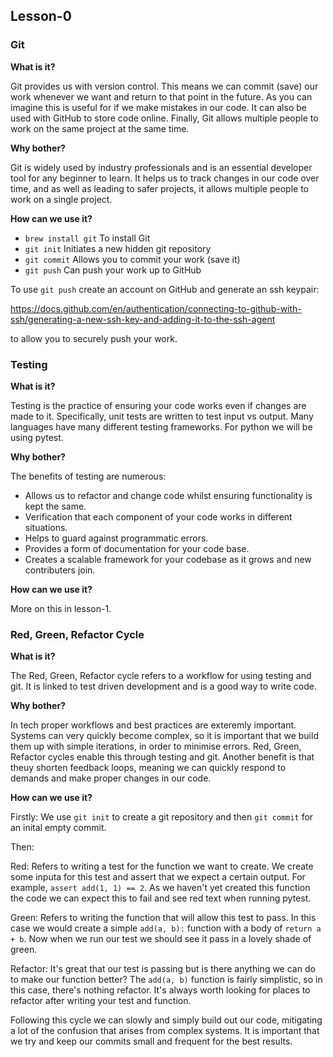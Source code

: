 ## Lesson-0

### Git

**What is it?**

Git provides us with version control. This means we can commit (save) our work whenever we want and return to that point in the future. As you can imagine this is useful for if we make mistakes in our code. It can also be used with GitHub to store code online. Finally, Git allows multiple people to work on the same project at the same time.

**Why bother?**

Git is widely used by industry professionals and is an essential developer tool for any beginner to learn. It helps us to track changes in our code over time, and as well as leading to safer projects, it allows multiple people to work on a single project.

**How can we use it?**

- `brew install git` To install Git
- `git init` Initiates a new hidden git repository
- `git commit` Allows you to commit your work (save it)
- `git push` Can push your work up to GitHub

To use `git push` create an account on GitHub and generate an ssh keypair:

https://docs.github.com/en/authentication/connecting-to-github-with-ssh/generating-a-new-ssh-key-and-adding-it-to-the-ssh-agent

to allow you to securely push your work.

### Testing

**What is it?**

Testing is the practice of ensuring your code works even if changes are made to it. Specifically, unit tests are written to test input vs output. Many languages have many different testing frameworks. For python we will be using pytest. 

**Why bother?**

The benefits of testing are numerous:

- Allows us to refactor and change code whilst ensuring functionality is kept the same.
- Verification that each component of your code works in different situations.
- Helps to guard against programmatic errors.
- Provides a form of documentation for your code base.
- Creates a scalable framework for your codebase as it grows and new contributers join.

**How can we use it?**

More on this in lesson-1.

### Red, Green, Refactor Cycle

**What is it?**

The Red, Green, Refactor cycle refers to a workflow for using testing and git. It is linked to test driven development and is a good way to write code.

**Why bother?**

In tech proper workflows and best practices are exteremly important. Systems can very quickly become complex, so it is important that we build them up with simple iterations, in order to minimise errors. Red, Green, Refactor cycles enable this through testing and git. Another benefit is that theuy shorten feedback loops, meaning we can quickly respond to demands and make proper changes in our code.

**How can we use it?**

Firstly: We use `git init` to create a git repository and then `git commit` for an inital empty commit.

Then: 

Red: Refers to writing a test for the function we want to create. We create some inputa for this test and assert that we expect a certain output. For example, `assert add(1, 1) == 2`. As we haven't yet created this function the code we can expect this to fail and see red text when running pytest.

Green: Refers to writing the function that will allow this test to pass. In this case we would create a simple `add(a, b):` function with a body of `return a + b`. Now when we run our test we should see it pass in a lovely shade of green.

Refactor: It's great that our test is passing but is there anything we can do to make our function better? The `add(a, b)` function is fairly simplistic, so in this case, there's nothing refactor. It's always worth looking for places to refactor after writing your test and function.

Following this cycle we can slowly and simply build out our code, mitigating a lot of the confusion that arises from complex systems. It is important that we try and keep our commits small and frequent for the best results.